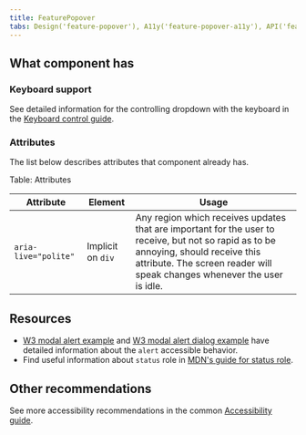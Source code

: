 ```yaml
---
title: FeaturePopover
tabs: Design('feature-popover'), A11y('feature-popover-a11y'), API('feature-popover-api'), Example('feature-popover-code'), Changelog('feature-popover-changelog')
---
```


## What component has

### Keyboard support

See detailed information for the controlling dropdown with the keyboard in the [Keyboard control guide](/core-principles/a11y/a11y-keyboard#keyboard_support_for_popper).

### Attributes

The list below describes attributes that component already has.

Table: Attributes

| Attribute            | Element           | Usage                                                                                                                                                                                                            |
-------------------- | ----------------- | ---------------------------------------------------------------------------------------------------------------------------------------------------------------------------------------------------------------- |
| `aria-live="polite"` | Implicit on `div` | Any region which receives updates that are important for the user to receive, but not so rapid as to be annoying, should receive this attribute. The screen reader will speak changes whenever the user is idle. |

## Resources

- [W3 modal alert example](https://www.w3.org/TR/wai-aria-practices-1.1/examples/alert/alert.html) and [W3 modal alert dialog example](https://www.w3.org/TR/wai-aria-practices-1.1/examples/dialog-modal/alertdialog.html) have detailed information about the `alert` accessible behavior.
- Find useful information about `status` role in [MDN's guide for status role](https://developer.mozilla.org/en-US/docs/Web/Accessibility/ARIA/Roles/status_role).

## Other recommendations

See more accessibility recommendations in the common [Accessibility guide](/core-principles/a11y/a11y).

